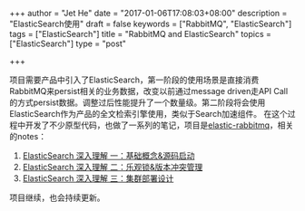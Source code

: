 +++
author = "Jet He"
date = "2017-01-06T17:08:03+08:00"
description = "ElasticSearch使用"
draft = false
keywords = ["RabbitMQ", "ElasticSearch"]
tags = ["ElasticSearch"]
title = "RabbitMQ and ElasticSearch"
topics = ["ElasticSearch"]
type = "post"

+++

项目需要产品中引入了ElasticSearch，第一阶段的使用场景是直接消费RabbitMQ来persist相关的业务数据，改变以前通过message driven走API Call 的方式persist数据。调整过后性能提升了一个数量级。第二阶段将会使用ElasticSearch作为产品的全文检索引擎使用，类似于Search加速组件。
在这个过程中开发了不少原型代码，也做了一系列的笔记，项目是[elastic-rabbitmq](https://github.com/compasses/elastic-rabbitmq)，相关的notes：

1. [ElasticSearch 深入理解 一：基础概念&源码启动](https://github.com/compasses/elastic-rabbitmq/blob/master/notes/basic&sourcestart.md)
2. [ElasticSearch 深入理解 二：乐观锁&版本冲突管理](https://github.com/compasses/elastic-rabbitmq/blob/master/notes/optimisticlock&versionconflicthandle.md)
3. [ElasticSearch 深入理解 三：集群部署设计](https://github.com/compasses/elastic-rabbitmq/blob/master/notes/cluster_relateddesign.md)


项目继续，也会持续更新。
